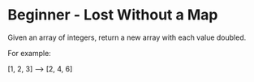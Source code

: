 # Beginner - Lost Without a Map
Given an array of integers, return a new array with each value doubled.

For example:

[1, 2, 3] --> [2, 4, 6]
